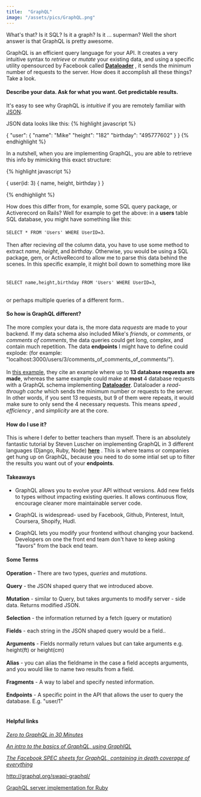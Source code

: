 ```yaml
---
title:  "GraphQL"
image: "/assets/pics/GraphQL.png"
---
```


What's that? Is it SQL?  Is it a graph?  Is it ... superman? Well the short answer is that GraphQL is pretty awesome.

GraphQL is an efficient query language for your API.  It creates a very intuitive syntax to _retrieve_ or _mutate_ your existing data, and using a specific utility opensourced by Facebook called <a href="http://github.com/facebook/dataloader">__Dataloader__</a> , it sends the minimum number of requests to the server. How does it accomplish all these things?  Take a look.

#### Describe your data. Ask for what you want. Get predictable results.

It's easy to see why GraphQL is _intuitive_ if you are remotely familiar with <a href="https://www.copterlabs.com/json-what-it-is-how-it-works-how-to-use-it/">JSON</a>.

JSON data looks like this:
{% highlight javascript %}

{
  "user": {
    "name": "Mike"
    "height": "182"
    "birthday": "495777602"
  }
}
{% endhighlight %}

In a nutshell, when you are implementing GraphQL, you are able to retrieve this info by mimicking this exact structure:

{% highlight javascript %}

{
  user(id: 3) {
    name,
    height,
    birthday
  }
}

{% endhighlight %}

How does this differ from, for example, some SQL query package, or Activerecord on Rails? Well for example to get the above: in a __users__ table SQL database, you might have something like this: <br>
<br>
 <code>SELECT * FROM 'Users' WHERE UserID=3</code>.
 <br>
 <br>
Then after recieving _all_ the column data, you have to use some method to extract _name_, _height_, and _birthday_. Otherwise, you would be using a SQL package, gem, or ActiveRecord to allow me to parse this data behind the scenes. In this specific example, it might boil down to something more like <br><br>

<code>SELECT name,height,birthday FROM 'Users' WHERE UserID=3</code>, <br><br>

 or perhaps multiple queries of a different form..

#### So how is GraphQL different?

The more complex your data is, the more data _requests_ are made to your backend.  If my data schema also included Mike's _friends_, or _comments_, or _comments of comments_, the data queries could get long, complex, and contain much repetition. The data __endpoints__ I might have to define could explode: (for example: "localhost:3000/users/3/comments_of_comments_of_comments/"). <br>
<br>
In <a href="http://github.com/facebook/dataloader#using-with-graphql">this example</a>, they cite an example where up to __13 database requests are made__, whereas the same example could make at __most__ 4 database requests with a GraphQL schema implementing <a href="http://github.com/facebook/dataloader">__Dataloader__</a>.  Dataloader a _read-through cache_ which sends the minimum number or requests to the server.  In other words, if you sent 13 requests, but 9 of them were repeats, it would make sure to only send the 4 necessary requests.  This means _speed_ , _efficiency_ , and _simplicity_ are at the core.

#### How do I use it?

This is where I defer to better teachers than myself. There is an absolutely fantastic tutorial by Steven Luscher on implementing GraphQL in 3 different languages (Django, Ruby, Node) __<a href="https://www.youtube.com/watch?v=UBGzsb2UkeY">here</a>__ .  This is where teams or companies get hung up on GraphQL, because you need to do some intial set up to filter the results you want out of your __endpoints__.

#### Takeaways

- GraphQL allows you to evolve your API without versions. Add new fields to types without impacting existing queries. It allows continuous flow, encourage cleaner more maintainable server code.

- GraphQL is widespread- used by Facebook, Github, Pinterest, Intuit, Coursera, Shopify, Hudl.

- GraphQL lets you modify your frontend without changing your backend. Developers on one the front end team don't have to keep asking "favors" from the back end team.

#### Some Terms

__Operation__ - There are two types, _queries_ and _mutations_. <br><br>
__Query__ - the JSON shaped query that we introduced above.<br><br>
__Mutation__ - similar to Query, but takes arguments to modify server - side data. Returns modified JSON.<br><br>
__Selection__ - the information returned by a fetch (query or mutation)<br><br>
__Fields__ - each string in the JSON shaped query would be a field..<br><br>
__Arguments__ - Fields normally return values but can take arguments e.g. height(ft) or height(cm)<br><br>
__Alias__ - you can alias the fieldname in the case a field accepts arguments, and you would like to name two results from a field.<br><br>
__Fragments__ - A way to label and specify nested information.<br><br>
__Endpoints__ - A specific point in the API that allows the user to query the database. E.g. "user/1"<br><br>

#### Helpful links

<a href="https://www.youtube.com/watch?v=UBGzsb2UkeY">_Zero to GraphQL in 30 Minutes_</a> 

<a href="https://learngraphql.com/basics/introduction">_An intro to the basics of GraphQL, using GraphIQL_</a> 

<a href="http://facebook.github.io/graphql/">_The Facebook SPEC sheets for GraphQL, containing in depth coverage of everything_</a>

<a href="GraphIQL User Interface Sandbox">http://graphql.org/swapi-graphql/</a>

<a href="https://rmosolgo.github.io/graphql-ruby/">GraphQL server implementation for Ruby</a>




